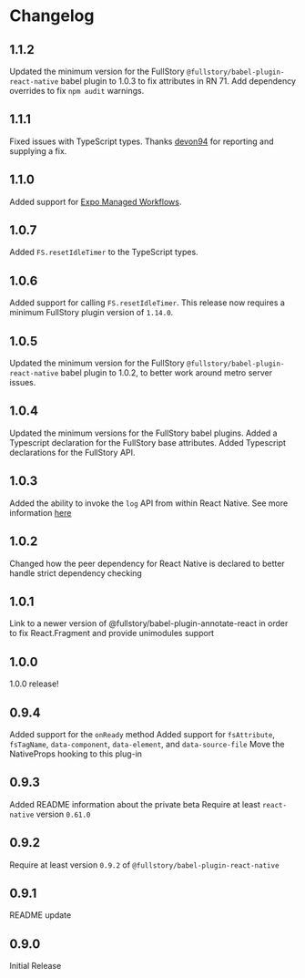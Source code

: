 # Changelog

## 1.1.2
Updated the minimum version for the FullStory `@fullstory/babel-plugin-react-native` babel plugin to 1.0.3 to fix attributes in RN 71.
Add dependency overrides to fix `npm audit` warnings.

## 1.1.1
Fixed issues with TypeScript types. Thanks [devon94](https://github.com/devon94) for reporting and supplying a fix.

## 1.1.0
Added support for [Expo Managed Workflows](https://docs.expo.dev/introduction/managed-vs-bare/).

## 1.0.7
Added `FS.resetIdleTimer` to the TypeScript types.

## 1.0.6
Added support for calling `FS.resetIdleTimer`. This release now requires a minimum FullStory plugin version of `1.14.0`.

## 1.0.5
Updated the minimum version for the FullStory `@fullstory/babel-plugin-react-native` babel plugin to 1.0.2, to better work around metro server issues.

## 1.0.4
Updated the minimum versions for the FullStory babel plugins. Added a Typescript declaration for the FullStory base attributes. Added Typescript declarations for the FullStory API.

## 1.0.3

Added the ability to invoke the `log` API from within React Native. See more information [here](https://help.fullstory.com/hc/en-us/articles/360052419133-Getting-Started-with-FullStory-React-Native-Recording#01FM34C43RGW28NMC8PDWC7EZB)

## 1.0.2

Changed how the peer dependency for React Native is declared to better handle strict dependency checking

## 1.0.1

Link to a newer version of @fullstory/babel-plugin-annotate-react in order to fix React.Fragment and provide unimodules support 

## 1.0.0

1.0.0 release!

## 0.9.4

Added support for the `onReady` method
Added support for `fsAttribute`, `fsTagName`, `data-component`, `data-element`, and `data-source-file`
Move the NativeProps hooking to this plug-in

## 0.9.3

Added README information about the private beta
Require at least `react-native` version `0.61.0`

## 0.9.2

Require at least version `0.9.2` of `@fullstory/babel-plugin-react-native`

## 0.9.1

README update

## 0.9.0

Initial Release
